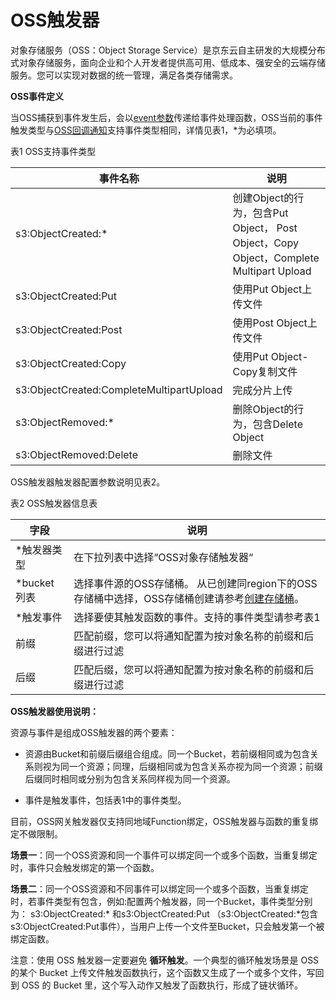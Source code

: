 # OSS触发器

对象存储服务（OSS：Object Storage Service）是京东云自主研发的大规模分布式对象存储服务，面向企业和个人开发者提供高可用、低成本、强安全的云端存储服务。您可以实现对数据的统一管理，满足各类存储需求。

  

**OSS事件定义**

当OSS捕获到事件发生后，会以[event参数](../../../Operation-Guide/invokefunction/triggermanagement/configtigger-event.md)传递给事件处理函数，OSS当前的事件触发类型与[OSS回调通知](../../../../../../../documentation/Storage-and-CDN/Object-Storage-Service/Operation-Guide/Manage-Bucket/Callback-Notification-2.md )支持事件类型相同，详情见表1，*为必填项。

表1 OSS支持事件类型

| 事件名称                                  | 说明                                                         |
| ----------------------------------------- | ------------------------------------------------------------ |
| s3:ObjectCreated:*                       | 创建Object的行为，包含Put   Object，   Post Object，Copy Object，Complete Multipart Upload |
| s3:ObjectCreated:Put                     | 使用Put Object上传文件                                       |
| s3:ObjectCreated:Post                    | 使用Post Object上传文件                                      |
| s3:ObjectCreated:Copy                    | 使用Put Object-Copy复制文件                                  |
| s3:ObjectCreated:CompleteMultipartUpload | 完成分片上传                                                 |
| s3:ObjectRemoved:*                       | 删除Object的行为，包含Delete   Object                        |
| s3:ObjectRemoved:Delete                  | 删除文件                                                     |

 

OSS触发器触发器配置参数说明见表2。

表2 OSS触发器信息表

| 字段        | 说明                                                         |
| ----------- | ------------------------------------------------------------ |
| *触发器类型 | 在下拉列表中选择“OSS对象存储触发器“                          |
| *bucket列表 | 选择事件源的OSS存储桶。   从已创建同region下的OSS存储桶中选择，OSS存储桶创建请参考[创建存储桶](https://support.huaweicloud.com/usermanual-obs/zh-cn_topic_0045829050.html)。 |
| *触发事件   | 选择要使其触发函数的事件。支持的事件类型请参考表1            |
| 前缀        | 匹配前缀，您可以将通知配置为按对象名称的前缀和后缀进行过滤   |
| 后缀        | 匹配后缀，您可以将通知配置为按对象名称的前缀和后缀进行过滤   |

 

**OSS触发器使用说明：**

资源与事件是组成OSS触发器的两个要素：
 
 * 资源由Bucket和前缀后缀组合组成。同一个Bucket，若前缀相同或为包含关系则视为同一个资源；同理，后缀相同或为包含关系亦视为同一个资源；前缀后缀同时相同或分别为包含关系同样视为同一个资源。
 
 * 事件是触发事件，包括表1中的事件类型。
  
  目前，OSS网关触发器仅支持同地域Function绑定，OSS触发器与函数的重复绑定不做限制。
  
  **场景一**：同一个OSS资源和同一个事件可以绑定同一个或多个函数，当重复绑定时，事件只会触发绑定的第一个函数。
  
  **场景二**：同一个OSS资源和不同事件可以绑定同一个或多个函数，当重复绑定时，若事件类型有包含，例如:配置两个触发器，同一个Bucket，事件类型分别为： s3:ObjectCreated:* 和s3:ObjectCreated:Put （s3:ObjectCreated:*包含s3:ObjectCreated:Put事件），当用户上传一个文件至Bucket，只会触发第一个被绑定函数。

 
注意：使用 OSS 触发器一定要避免 **循环触发**。一个典型的循环触发场景是 OSS 的某个 Bucket 上传文件触发函数执行，这个函数又生成了一个或多个文件，写回到 OSS 的 Bucket 里，这个写入动作又触发了函数执行，形成了链状循环。
